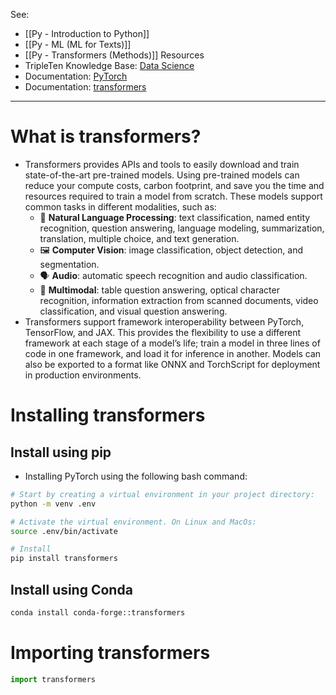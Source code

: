 See:
* [[Py - Introduction to Python]]
* [[Py - ML (ML for Texts)]]
* [[Py - Transformers (Methods)]]
Resources
* TripleTen Knowledge Base: [Data Science](https://tripleten.netlify.app/)
* Documentation: [PyTorch](https://pytorch.org/docs/stable/index.html)
* Documentation: [transformers](https://huggingface.co/docs/transformers/en/index)

---

# What is transformers?
* Transformers provides APIs and tools to easily download and train state-of-the-art pre-trained models. Using pre-trained models can reduce your compute costs, carbon footprint, and save you the time and resources required to train a model from scratch. These models support common tasks in different modalities, such as:
	* 📝 **Natural Language Processing**: text classification, named entity recognition, question answering, language modeling, summarization, translation, multiple choice, and text generation.  
	* 🖼️ **Computer Vision**: image classification, object detection, and segmentation.  
	* 🗣️ **Audio**: automatic speech recognition and audio classification.  
	* 🐙 **Multimodal**: table question answering, optical character recognition, information extraction from scanned documents, video classification, and visual question answering.
* Transformers support framework interoperability between PyTorch, TensorFlow, and JAX. This provides the flexibility to use a different framework at each stage of a model’s life; train a model in three lines of code in one framework, and load it for inference in another. Models can also be exported to a format like ONNX and TorchScript for deployment in production environments.

# Installing transformers
## Install using pip
* Installing PyTorch using the following bash command:
```bash
# Start by creating a virtual environment in your project directory:
python -m venv .env

# Activate the virtual environment. On Linux and MacOs:
source .env/bin/activate

# Install
pip install transformers
```

## Install using Conda
```bash
conda install conda-forge::transformers
```

# Importing transformers
```Python
import transformers
```